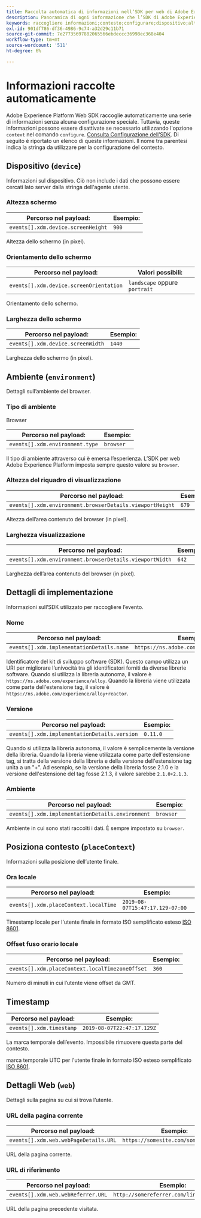 ```yaml
---
title: Raccolta automatica di informazioni nell’SDK per web di Adobe Experience Platform
description: Panoramica di ogni informazione che l’SDK di Adobe Experience Platform raccoglie automaticamente.
keywords: raccogliere informazioni;contesto;configurare;dispositivo;altezza schermo;altezza schermo;orientamento dello schermo;orientamento dello schermo;larghezza dello schermo;larghezza dello schermo;ambiente;finestraAltezza;altezza;altezza del riquadro di visualizzazione;larghezza del riquadro di visualizzazione;larghezza del riquadro di visualizzazione;dettagli del browser;dettagli dell'implementazione;dettagli di implementazione;nome;versione;contesto;ora locale;ora locale;ora locale;fuso orarioOffset;fuso orario locale;offset;timestamp;web;url;webPageDetails;dettagli pagina web;webReferrer;web Referrer;orizzontale;verticale;
exl-id: 901df786-df36-4986-9c74-a32d29c11b71
source-git-commit: 7e27735697882065566ebdeccc36998ec368e404
workflow-type: tm+mt
source-wordcount: '511'
ht-degree: 6%

---
```


# Informazioni raccolte automaticamente

Adobe Experience Platform Web SDK raccoglie automaticamente una serie di informazioni senza alcuna configurazione speciale. Tuttavia, queste informazioni possono essere disattivate se necessario utilizzando l&#39;opzione `context` nel comando `configure`. [Consulta Configurazione dell’SDK](../fundamentals/configuring-the-sdk.md). Di seguito è riportato un elenco di queste informazioni. Il nome tra parentesi indica la stringa da utilizzare per la configurazione del contesto.

## Dispositivo (`device`)

Informazioni sul dispositivo. Ciò non include i dati che possono essere cercati lato server dalla stringa dell&#39;agente utente.

### Altezza schermo

| **Percorso nel payload:** | **Esempio:** |
| ---------------------------------- | ------------ |
| `events[].xdm.device.screenHeight` | `900` |

Altezza dello schermo (in pixel).

### Orientamento dello schermo

| **Percorso nel payload:** | **Valori possibili:** |
| --------------------------------------- | ------------------------- |
| `events[].xdm.device.screenOrientation` | `landscape` oppure `portrait` |

Orientamento dello schermo.

### Larghezza dello schermo

| **Percorso nel payload:** | **Esempio:** |
| --------------------------------- | ------------ |
| `events[].xdm.device.screenWidth` | `1440` |

Larghezza dello schermo (in pixel).

## Ambiente (`environment`)

Dettagli sull’ambiente del browser.

### Tipo di ambiente

Browser

| **Percorso nel payload:** | **Esempio:** |
| ------------------------------- | ------------ |
| `events[].xdm.environment.type` | `browser` |

Il tipo di ambiente attraverso cui è emersa l’esperienza. L’SDK per web Adobe Experience Platform imposta sempre questo valore su `browser`.

### Altezza del riquadro di visualizzazione

| **Percorso nel payload:** | **Esempio:** |
| -------------------------------------------------------- | ------------ |
| `events[].xdm.environment.browserDetails.viewportHeight` | `679` |

Altezza dell’area contenuto del browser (in pixel).

### Larghezza visualizzazione

| **Percorso nel payload:** | **Esempio:** |
| ------------------------------------------------------- | ------------ |
| `events[].xdm.environment.browserDetails.viewportWidth` | `642` |

Larghezza dell’area contenuto del browser (in pixel).

## Dettagli di implementazione

Informazioni sull’SDK utilizzato per raccogliere l’evento.

### Nome

| **Percorso nel payload:** | **Esempio:** |
| ----------------------------------------- | --------------------------------------- |
| `events[].xdm.implementationDetails.name` | `https://ns.adobe.com/experience/alloy` |

Identificatore del kit di sviluppo software (SDK).  Questo campo utilizza un URI per migliorare l’univocità tra gli identificatori forniti da diverse librerie software. Quando si utilizza la libreria autonoma, il valore è `https://ns.adobe.com/experience/alloy`. Quando la libreria viene utilizzata come parte dell&#39;estensione tag, il valore è `https://ns.adobe.com/experience/alloy+reactor`.

### Versione

| **Percorso nel payload:** | **Esempio:** |
| -------------------------------------------- | ------------ |
| `events[].xdm.implementationDetails.version` | `0.11.0` |

Quando si utilizza la libreria autonoma, il valore è semplicemente la versione della libreria. Quando la libreria viene utilizzata come parte dell&#39;estensione tag, si tratta della versione della libreria e della versione dell&#39;estensione tag unita a un &quot;+&quot;. Ad esempio, se la versione della libreria fosse 2.1.0 e la versione dell&#39;estensione del tag fosse 2.1.3, il valore sarebbe `2.1.0+2.1.3`.

### Ambiente

| **Percorso nel payload:** | **Esempio:** |
| ------------------------------------------------ | ------------ |
| `events[].xdm.implementationDetails.environment` | `browser` |

Ambiente in cui sono stati raccolti i dati. È sempre impostato su `browser`.

## Posiziona contesto (`placeContext`)

Informazioni sulla posizione dell’utente finale.

### Ora locale

| **Percorso nel payload:** | **Esempio:** |
| ------------------------------------- | ------------------------------- |
| `events[].xdm.placeContext.localTime` | `2019-08-07T15:47:17.129-07:00` |

Timestamp locale per l&#39;utente finale in formato ISO semplificato esteso [ISO 8601](https://tools.ietf.org/html/rfc3339#section-5.6).

### Offset fuso orario locale

| **Percorso nel payload:** | **Esempio:** |
| ----------------------------------------------- | ------------ |
| `events[].xdm.placeContext.localTimezoneOffset` | `360` |

Numero di minuti in cui l’utente viene offset da GMT.

## Timestamp

| **Percorso nel payload:** | **Esempio:** |
| ------------------------ | -------------------------- |
| `events[].xdm.timestamp` | `2019-08-07T22:47:17.129Z` |

La marca temporale dell’evento.  Impossibile rimuovere questa parte del contesto.

marca temporale UTC per l&#39;utente finale in formato ISO esteso semplificato [ISO 8601](https://tools.ietf.org/html/rfc3339#section-5.6).

## Dettagli Web (`web`)

Dettagli sulla pagina su cui si trova l’utente.

### URL della pagina corrente

| **Percorso nel payload:** | **Esempio:** |
| ------------------------------------- | ------------------------------------ |
| `events[].xdm.web.webPageDetails.URL` | `https://somesite.com/somepage.html` |

URL della pagina corrente.

### URL di riferimento

| **Percorso nel payload:** | **Esempio:** |
| ---------------------------------- | ----------------------------------------- |
| `events[].xdm.web.webReferrer.URL` | `http://somereferrer.com/linkedpage.html` |

URL della pagina precedente visitata.

